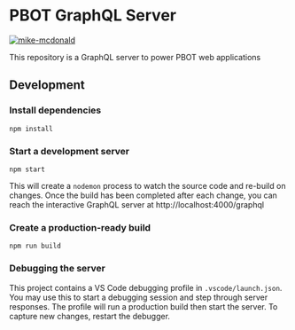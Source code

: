 # PBOT GraphQL Server
[![mike-mcdonald](https://circleci.com/gh/mike-mcdonald/pbot-graph.svg?style=svg)](https://circleci.com/gh/mike-mcdonald/pbot-graph)

This repository is a GraphQL server to power PBOT web applications
## Development
### Install dependencies
```
npm install
```
### Start a development server
```
npm start
```
This will create a `nodemon` process to watch the source code and re-build on changes. Once the build has been completed after each change, you can reach the interactive GraphQL server at http://localhost:4000/graphql
### Create a production-ready build
```
npm run build
```
### Debugging the server
This project contains a VS Code debugging profile in `.vscode/launch.json`. You may use this to start a debugging session and step through server responses. The profile will run a production build then start the server. To capture new changes, restart the debugger.